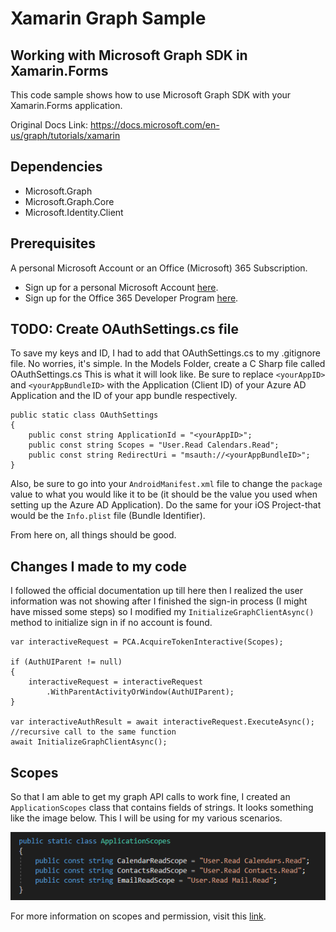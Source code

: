 # Xamarin Graph Sample
## Working with Microsoft Graph SDK in Xamarin.Forms

This code sample shows how to use Microsoft Graph SDK with your Xamarin.Forms application.

Original Docs Link: https://docs.microsoft.com/en-us/graph/tutorials/xamarin

## Dependencies
- Microsoft.Graph
- Microsoft.Graph.Core
- Microsoft.Identity.Client

## Prerequisites
A personal Microsoft Account or an Office (Microsoft) 365 Subscription.

- Sign up for a personal Microsoft Account [here](https://signup.live.com/signup?wa=wsignin1.0&rpsnv=12&ct=1454618383&rver=6.4.6456.0&wp=MBI_SSL_SHARED&wreply=https://mail.live.com/default.aspx&id=64855&cbcxt=mai&bk=1454618383&uiflavor=web&uaid=b213a65b4fdc484382b6622b3ecaa547&mkt=E-US&lc=1033&lic=1).
- Sign up for the Office 365 Developer Program [here](https://developer.microsoft.com/office/dev-program).


## TODO: Create OAuthSettings.cs file
To save my keys and ID, I had to add that OAuthSettings.cs to my .gitignore file.
No worries, it's simple.
In the Models Folder, create a C Sharp file called OAuthSettings.cs
This is what it will look like. Be sure to replace `<yourAppID>` and `<yourAppBundleID>` with the Application (Client ID) of your Azure AD Application and the ID of your app bundle respectively.

    public static class OAuthSettings
    {
        public const string ApplicationId = "<yourAppID>";
        public const string Scopes = "User.Read Calendars.Read";
        public const string RedirectUri = "msauth://<yourAppBundleID>";
    }

Also, be sure to go into your `AndroidManifest.xml` file to change the `package` value to what you would like it to be (it should be the value you used when setting up the Azure AD Application). Do the same for your iOS Project-that would be the `Info.plist` file (Bundle Identifier).

From here on, all things should be good.

## Changes I made to my code

I followed the official documentation up till here then I realized the user information was not showing after I finished the sign-in process (I might have missed some steps) so I modified my `InitializeGraphClientAsync()` method to initialize sign in if no account is found.

    var interactiveRequest = PCA.AcquireTokenInteractive(Scopes);

    if (AuthUIParent != null)
    {
        interactiveRequest = interactiveRequest
            .WithParentActivityOrWindow(AuthUIParent);
    }

    var interactiveAuthResult = await interactiveRequest.ExecuteAsync();
    //recursive call to the same function
    await InitializeGraphClientAsync();

## Scopes
So that I am able to get my graph API calls to work fine, I created an `ApplicationScopes` class that contains fields of strings. It looks something like the image below. This I will be using for my various scenarios.

![Application Scopes](/Images/ApplicationScopes.png)

For more information on scopes and permission, visit this [link](https://docs.microsoft.com/en-us/graph/permissions-reference#mail-permissions).

